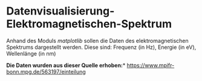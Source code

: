 # Datenvisualisierung-Elektromagnetischen-Spektrum

Anhand des Moduls *matplotlib* sollen die Daten des elektromagnetischen Spektrums dargestellt werden.
Diese sind:
    Frequenz (in Hz), Energie (in eV), Wellenlänge (in nm)

**Die Daten wurden aus dieser Quelle erhoben:*** https://www.mpifr-bonn.mpg.de/563197/einteilung
